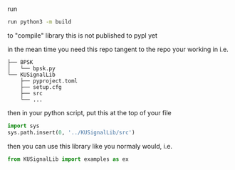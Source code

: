 run 
   ```bash
   run python3 -m build
   ```
 to "compile" library this is not published to pypl yet

in the mean time you need this repo tangent to the repo your working in i.e.

```
├── BPSK
│   └── bpsk.py
└── KUSignalLib
    ├── pyproject.toml
    ├── setup.cfg
    ├── src
    └── ...
```

then in your python script, put this at the top of your file

   ```python
   import sys
   sys.path.insert(0, '../KUSignalLib/src')
   ```

then you can use this library like you normaly would, i.e. 

```python
from KUSignalLib import examples as ex
```

